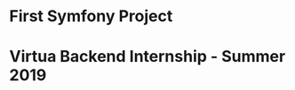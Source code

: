 First Symfony Project
==================================

# Virtua Backend Internship - Summer 2019
